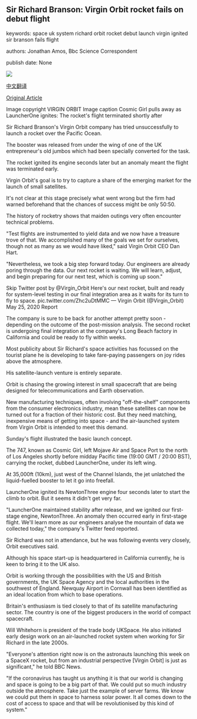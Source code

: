 ## Sir Richard Branson: Virgin Orbit rocket fails on debut flight

keywords: space uk system richard orbit rocket debut launch virgin ignited sir branson fails flight

authors: Jonathan Amos, Bbc Science Correspondent

publish date: None

![](https://ichef.bbci.co.uk/news/1024/branded_news/15C9/production/_112477550_vol1.4-2048x1280.jpg)

[中文翻译](Sir%20Richard%20Branson%3A%20Virgin%20Orbit%20rocket%20fails%20on%20debut%20flight_zh.md)

[Original Article](https://www.bbc.com/news/science-environment-52802520)

Image copyright VIRGIN ORBIT Image caption Cosmic Girl pulls away as LauncherOne ignites: The rocket's flight terminated shortly after

Sir Richard Branson's Virgin Orbit company has tried unsuccessfully to launch a rocket over the Pacific Ocean.

The booster was released from under the wing of one of the UK entrepreneur's old jumbos which had been specially converted for the task.

The rocket ignited its engine seconds later but an anomaly meant the flight was terminated early.

Virgin Orbit's goal is to try to capture a share of the emerging market for the launch of small satellites.

It's not clear at this stage precisely what went wrong but the firm had warned beforehand that the chances of success might be only 50:50.

The history of rocketry shows that maiden outings very often encounter technical problems.

"Test flights are instrumented to yield data and we now have a treasure trove of that. We accomplished many of the goals we set for ourselves, though not as many as we would have liked," said Virgin Orbit CEO Dan Hart.

"Nevertheless, we took a big step forward today. Our engineers are already poring through the data. Our next rocket is waiting. We will learn, adjust, and begin preparing for our next test, which is coming up soon."

Skip Twitter post by @Virgin_Orbit Here's our next rocket, built and ready for system-level testing in our final integration area as it waits for its turn to fly to space. pic.twitter.com/Zhc2uDtMMC — Virgin Orbit (@Virgin_Orbit) May 25, 2020 Report

The company is sure to be back for another attempt pretty soon - depending on the outcome of the post-mission analysis. The second rocket is undergoing final integration at the company's Long Beach factory in California and could be ready to fly within weeks.

Most publicity about Sir Richard's space activities has focussed on the tourist plane he is developing to take fare-paying passengers on joy rides above the atmosphere.

His satellite-launch venture is entirely separate.

Orbit is chasing the growing interest in small spacecraft that are being designed for telecommunications and Earth observation.

New manufacturing techniques, often involving "off-the-shelf" components from the consumer electronics industry, mean these satellites can now be turned out for a fraction of their historic cost. But they need matching, inexpensive means of getting into space - and the air-launched system from Virgin Orbit is intended to meet this demand.

Sunday's flight illustrated the basic launch concept.

The 747, known as Cosmic Girl, left Mojave Air and Space Port to the north of Los Angeles shortly before midday Pacific time (19:00 GMT / 20:00 BST), carrying the rocket, dubbed LauncherOne, under its left wing.

At 35,000ft (10km), just west of the Channel Islands, the jet unlatched the liquid-fuelled booster to let it go into freefall.

LauncherOne ignited its NewtonThree engine four seconds later to start the climb to orbit. But it seems it didn't get very far.

"LauncherOne maintained stability after release, and we ignited our first-stage engine, NewtonThree. An anomaly then occurred early in first-stage flight. We'll learn more as our engineers analyse the mountain of data we collected today," the company's Twitter feed reported.

Sir Richard was not in attendance, but he was following events very closely, Orbit executives said.

Although his space start-up is headquartered in California currently, he is keen to bring it to the UK also.

Orbit is working through the possibilities with the US and British governments, the UK Space Agency and the local authorities in the southwest of England. Newquay Airport in Cornwall has been identified as an ideal location from which to base operations.

Britain's enthusiasm is tied closely to that of its satellite manufacturing sector. The country is one of the biggest producers in the world of compact spacecraft.

Will Whitehorn is president of the trade body UKSpace. He also initiated early design work on an air-launched rocket system when working for Sir Richard in the late 2000s.

"Everyone's attention right now is on the astronauts launching this week on a SpaceX rocket, but from an industrial perspective [Virgin Orbit] is just as significant," he told BBC News.

"If the coronavirus has taught us anything it is that our world is changing and space is going to be a big part of that. We could put so much industry outside the atmosphere. Take just the example of server farms. We know we could put them in space to harness solar power. It all comes down to the cost of access to space and that will be revolutionised by this kind of system."